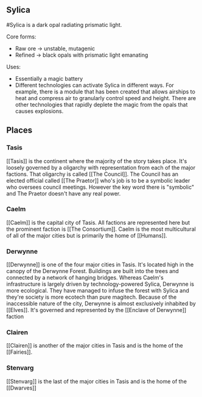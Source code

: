 ## Sylica
#Sylica is a dark opal radiating prismatic light. 

Core forms:
* Raw ore -> unstable, mutagenic
* Refined -> black opals with prismatic light emanating

Uses:
* Essentially a magic battery
* Different technologies can activate Sylica in different ways. For example, there is a module that has been created that allows airships to heat and compress air to granularly control speed and height. There are other technologies that rapidly deplete the magic from the opals that causes explosions.

## Places

### Tasis
[[Tasis]] is the continent where the majority of the story takes place. It's loosely governed by a oligarchy with representation from each of the major factions. That oligarchy is called [[The Council]]. The Council has an elected official called [[The Praetor]] who's job is to be a symbolic leader who oversees council meetings. However the key word there is "symbolic" and The Praetor doesn't have any real power. 

### Caelm

[[Caelm]] is the capital city of Tasis. All factions are represented here but the prominent faction is [[The Consortium]]. Caelm is the most multicultural of all of the major cities but is primarily the home of [[Humans]]. 

### Derwynne
[[Derwynne]] is one of the four major cities in Tasis. It's located high in the canopy of the Derwynne Forest. Buildings are built into the trees and connected by a network of hanging bridges. Whereas Caelm's infrastructure is largely driven by technology-powered Sylica, Derwynne is more ecological. They have managed to infuse the forest with Sylica and they're society is more ecotech than pure magitech. Because of the inaccessible nature of the city, Derwynne is almost exclusively inhabited by [[Elves]]. It's governed and represented by the [[Enclave of Derwynne]] faction

### Clairen
[[Clairen]] is another of the major cities in Tasis and is the home of the [[Fairies]]. 

### Stenvarg
[[Stenvarg]] is the last of the major cities in Tasis and is the home of the [[Dwarves]]